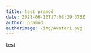 ```yaml
---
title: test pramod
date: 2021-06-16T17:08:29.375Z
author: pramod
authorimage: /img/Avatar1.svg
---
```

test